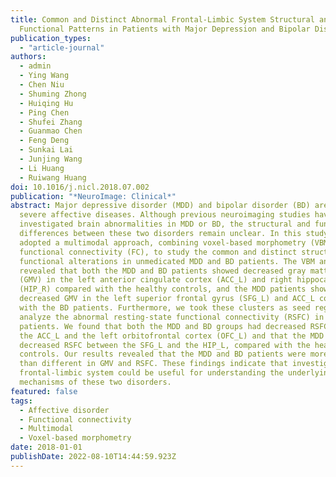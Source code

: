 ```yaml
---
title: Common and Distinct Abnormal Frontal-Limbic System Structural and
  Functional Patterns in Patients with Major Depression and Bipolar Disorder
publication_types:
  - "article-journal"
authors:
  - admin
  - Ying Wang
  - Chen Niu
  - Shuming Zhong
  - Huiqing Hu
  - Ping Chen
  - Shufei Zhang
  - Guanmao Chen
  - Feng Deng
  - Sunkai Lai
  - Junjing Wang
  - Li Huang
  - Ruiwang Huang
doi: 10.1016/j.nicl.2018.07.002
publication: "*NeuroImage: Clinical*"
abstract: Major depressive disorder (MDD) and bipolar disorder (BD) are common
  severe affective diseases. Although previous neuroimaging studies have
  investigated brain abnormalities in MDD or BD, the structural and functional
  differences between these two disorders remain unclear. In this study, we
  adopted a multimodal approach, combining voxel-based morphometry (VBM) and
  functional connectivity (FC), to study the common and distinct structural and
  functional alterations in unmedicated MDD and BD patients. The VBM analysis
  revealed that both the MDD and BD patients showed decreased gray matter volume
  (GMV) in the left anterior cingulate cortex (ACC_L) and right hippocampus
  (HIP_R) compared with the healthy controls, and the MDD patients showed
  decreased GMV in the left superior frontal gyrus (SFG_L) and ACC_L compared
  with the BD patients. Furthermore, we took these clusters as seed regions to
  analyze the abnormal resting-state functional connectivity (RSFC) in the
  patients. We found that both the MDD and BD groups had decreased RSFC between
  the ACC_L and the left orbitofrontal cortex (OFC_L) and that the MDD group had
  decreased RSFC between the SFG_L and the HIP_L, compared with the healthy
  controls. Our results revealed that the MDD and BD patients were more similar
  than different in GMV and RSFC. These findings indicate that investigating the
  frontal-limbic system could be useful for understanding the underlying
  mechanisms of these two disorders.
featured: false
tags:
  - Affective disorder
  - Functional connectivity
  - Multimodal
  - Voxel-based morphometry
date: 2018-01-01
publishDate: 2022-08-10T14:44:59.923Z
---
```

